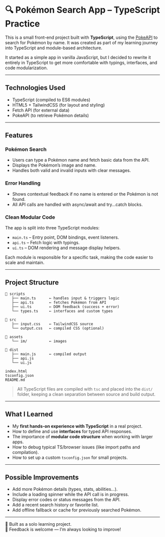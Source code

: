 # 🔍 Pokémon Search App – TypeScript Practice

This is a small front-end project built with **TypeScript**, using the [PokeAPI](https://pokeapi.co) to search for Pokémon by name. It was created as part of my learning journey into TypeScript and module-based architecture.

It started as a simple app in vanilla JavaScript, but I decided to rewrite it entirely in TypeScript to get more comfortable with typings, interfaces, and code modularization.

---

## Technologies Used

- TypeScript (compiled to ES6 modules)
- HTML5 + TailwindCSS (for layout and styling)
- Fetch API (for external data)
- PokeAPI (to retrieve Pokémon details)

---

## Features

### Pokémon Search

- Users can type a Pokémon name and fetch basic data from the API.
- Displays the Pokémon’s image and name.
- Handles both valid and invalid inputs with clear messages.

### Error Handling

- Shows contextual feedback if no name is entered or the Pokémon is not found.
- All API calls are handled with async/await and try...catch blocks.

### Clean Modular Code

The app is split into three TypeScript modules:

- `main.ts` – Entry point, DOM bindings, event listeners.
- `api.ts` – Fetch logic with typings.
- `ui.ts` – DOM rendering and message display helpers.

Each module is responsible for a specific task, making the code easier to scale and maintain.

---

## Project Structure

```
📁 scripts
   ├── main.ts      ← handles input & triggers logic
   ├── api.ts       ← fetches Pokémon from API
   ├── ui.ts        ← DOM feedback (success + error)
   └── types.ts     ← interfaces and custom types

📁 src
   ├── input.css    ← TailwindCSS source
   └── output.css   ← compiled CSS (optional)

📁 assets
   └── im/          ← images

📁 dist
   ├── main.js      ← compiled output
   ├── api.js
   └── ui.js

index.html
tsconfig.json
README.md
```

> All TypeScript files are compiled with `tsc` and placed into the `dist/` folder, keeping a clean separation between source and build output.

---

## What I Learned

- My **first hands-on experience with TypeScript** in a real project.
- How to define and use **interfaces** for typed API responses.
- The importance of **modular code structure** when working with larger apps.
- How to debug typical TS/browser issues (like import paths and compilation).
- How to set up a custom `tsconfig.json` for small projects.

---

## Possible Improvements

- Add more Pokémon details (types, stats, abilities...).
- Include a loading spinner while the API call is in progress.
- Display error codes or status messages from the API.
- Add a recent search history or favorite list.
- Add offline fallback or cache for previously searched Pokémon.

---

🧪 Built as a solo learning project.\
💬 Feedback is welcome — I’m always looking to improve!